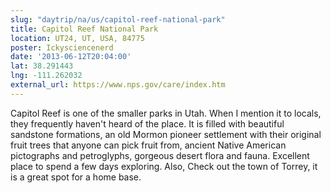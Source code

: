 ```yaml
---
slug: "daytrip/na/us/capitol-reef-national-park"
title: Capitol Reef National Park
location: UT24, UT, USA, 84775
poster: Ickysciencenerd
date: '2013-06-12T20:04:00'
lat: 38.291443
lng: -111.262032
external_url: https://www.nps.gov/care/index.htm
---
```


Capitol Reef is one of the smaller parks in Utah. When I mention it to locals, they frequently haven't heard of the place. It is filled with beautiful sandstone formations, an old Mormon pioneer settlement with their original fruit trees that anyone can pick fruit from, ancient Native American pictographs and petroglyphs, gorgeous desert flora and fauna. Excellent place to spend a few days exploring. Also, Check out the town of Torrey, it is a great spot for a home base.
